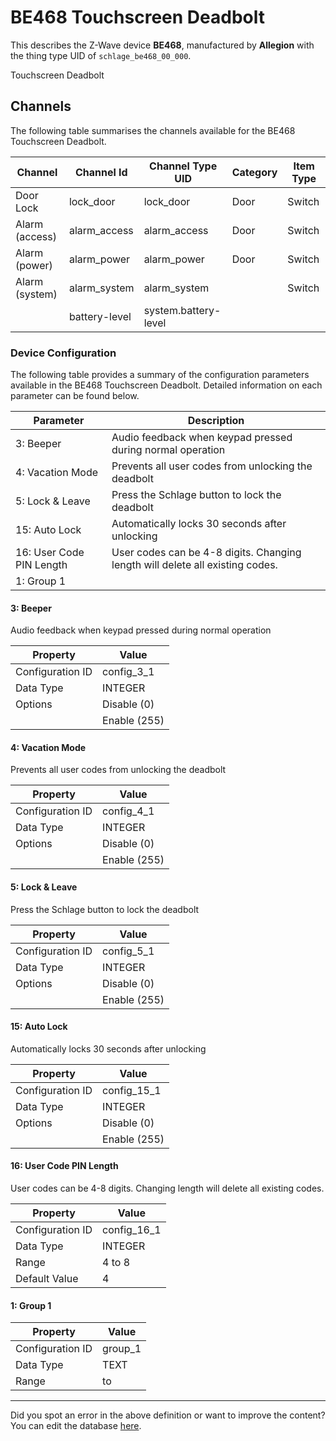 
# BE468 Touchscreen Deadbolt

This describes the Z-Wave device **BE468**, manufactured by **Allegion** with the thing type UID of ```schlage_be468_00_000```. 

Touchscreen Deadbolt

## Channels
The following table summarises the channels available for the BE468 Touchscreen Deadbolt.

| Channel | Channel Id | Channel Type UID | Category | Item Type |
|---------|------------|------------------|----------|-----------|
| Door Lock | lock_door | lock_door | Door | Switch |
| Alarm (access) | alarm_access | alarm_access | Door | Switch |
| Alarm (power) | alarm_power | alarm_power | Door | Switch |
| Alarm (system) | alarm_system | alarm_system |  | Switch |
|  | battery-level | system.battery-level |  |  |




### Device Configuration
The following table provides a summary of the configuration parameters available in the BE468 Touchscreen Deadbolt.
Detailed information on each parameter can be found below.

| Parameter   | Description |
|-------------|-------------|
| 3: Beeper | Audio feedback when keypad pressed during normal operation |
| 4: Vacation Mode | Prevents all user codes from unlocking the deadbolt |
| 5: Lock &amp; Leave | Press the Schlage button to lock the deadbolt |
| 15: Auto Lock | Automatically locks 30 seconds after unlocking |
| 16: User Code PIN Length | User codes can be 4-8 digits. Changing length will delete all existing codes. |
| 1: Group 1 |  |




#### 3: Beeper

Audio feedback when keypad pressed during normal operation


| Property         | Value    |
|------------------|----------|
| Configuration ID | config_3_1 |
| Data Type        | INTEGER || Default Value | 255 |
| Options | Disable (0) |
|  | Enable (255) |






#### 4: Vacation Mode

Prevents all user codes from unlocking the deadbolt


| Property         | Value    |
|------------------|----------|
| Configuration ID | config_4_1 |
| Data Type        | INTEGER || Default Value | 0 |
| Options | Disable (0) |
|  | Enable (255) |






#### 5: Lock &amp; Leave

Press the Schlage button to lock the deadbolt


| Property         | Value    |
|------------------|----------|
| Configuration ID | config_5_1 |
| Data Type        | INTEGER || Default Value | 255 |
| Options | Disable (0) |
|  | Enable (255) |






#### 15: Auto Lock

Automatically locks 30 seconds after unlocking


| Property         | Value    |
|------------------|----------|
| Configuration ID | config_15_1 |
| Data Type        | INTEGER || Default Value | 0 |
| Options | Disable (0) |
|  | Enable (255) |






#### 16: User Code PIN Length

User codes can be 4-8 digits. Changing length will delete all existing codes.


| Property         | Value    |
|------------------|----------|
| Configuration ID | config_16_1 |
| Data Type        | INTEGER |
| Range | 4 to 8 |
| Default Value | 4 |






#### 1: Group 1




| Property         | Value    |
|------------------|----------|
| Configuration ID | group_1 |
| Data Type        | TEXT |
| Range |  to  |






---

Did you spot an error in the above definition or want to improve the content?
You can edit the database [here](http://www.cd-jackson.com/index.php/zwave/zwave-device-database/zwave-device-list/devicesummary/240).

